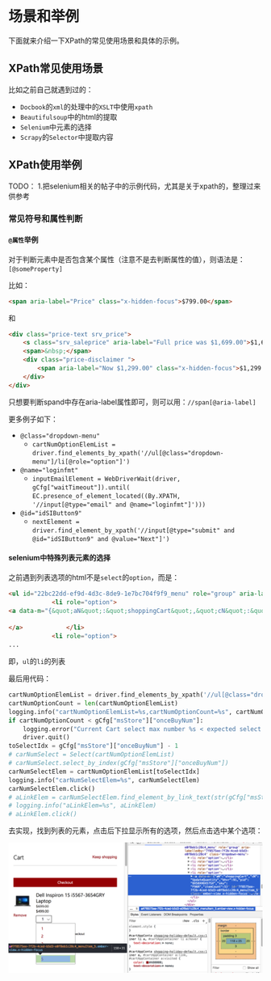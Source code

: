 # 场景和举例

下面就来介绍一下XPath的常见使用场景和具体的示例。

## XPath常见使用场景

比如之前自己就遇到过的：

* `Docbook`的`xml`的处理中的`XSLT`中使用`xpath`
* `Beautifulsoup`中的html的提取
* `Selenium`中元素的选择
* `Scrapy`的`Selector`中提取内容

## XPath使用举例

TODO：
1.把selenium相关的帖子中的示例代码，尤其是关于xpath的，整理过来供参考

### 常见符号和属性判断

#### `@属性`举例

对于判断元素中是否包含某个属性（注意不是去判断属性的值），则语法是：`[@someProperty]`

比如：
```html
<span aria-label="Price" class="x-hidden-focus">$799.00</span>
```
和
```html
<div class="price-text srv_price">
    <s class="srv_saleprice" aria-label="Full price was $1,699.00">$1,699.00</s>
    <span>&nbsp;</span>
    <div class="price-disclaimer ">
        <span aria-label="Now $1,299.00" class="x-hidden-focus">$1,299.00</span>
    </div>
</div>
```

只想要判断spand中存在aria-label属性即可，则可以用：`//span[@aria-label]`

更多例子如下：

* `@class="dropdown-menu"`
    * `cartNumOptionElemList = driver.find_elements_by_xpath('//ul[@class="dropdown-menu"]/li[@role="option"]')`
* `@name="loginfmt"`
    * `inputEmailElement = WebDriverWait(driver, gCfg["waitTimeout"]).until(
    EC.presence_of_element_located((By.XPATH, '//input[@type="email" and @name="loginfmt"]')))`
* `@id="idSIButton9"`
    * `nextElement = driver.find_element_by_xpath('//input[@type="submit" and @id="idSIButton9" and @value="Next"]')`

#### selenium中特殊列表元素的选择

之前遇到列表选项的html不是`select`的`option`，而是：
```html
<ul id="22bc22dd-ef9d-4d3c-8de9-1e7bc704f9f9_menu" role="group" aria-labelledby="22bc22dd-ef9d-4d3c-8de9-1e7bc704f9f9" class="dropdown-menu">
            <li role="option"> 
<a data-m="{&quot;aN&quot;:&quot;shoppingCart&quot;,&quot;cN&quot;:&quot;UpdateQuantity&quot;,&quot;bhvr&quot;:91,&quot;pid&quot;:&quot;8X58XHDX57SX&quot;,&quot;sku&quot;:&quot;F96R&quot;,&quot;itemCount&quot;:1}" id="22bc22dd-ef9d-4d3c-8de9-1e7bc704f9f9_menuItem_1" class="ember-view x-hidden-focus">                          1
                      
</a>            </li>
            <li role="option"> 
...
```
即，`ul`的`li`的列表

最后用代码：
```python
cartNumOptionElemList = driver.find_elements_by_xpath('//ul[@class="dropdown-menu"]/li[@role="option"]')
cartNumOptionCount = len(cartNumOptionElemList)
logging.info("cartNumOptionElemList=%s,cartNumOptionCount=%s", cartNumOptionElemList, cartNumOptionCount)
if cartNumOptionCount < gCfg["msStore"]["onceBuyNum"]:
    logging.error("Current Cart select max number %s < expected select number %s", cartNumOptionCount, gCfg["msStore"]["onceBuyNum"])
    driver.quit()
toSelectIdx = gCfg["msStore"]["onceBuyNum"] - 1
# carNumSelect = Select(cartNumOptionElemList)
# carNumSelect.select_by_index(gCfg["msStore"]["onceBuyNum"])
carNumSelectElem = cartNumOptionElemList[toSelectIdx]
logging.info("carNumSelectElem=%s", carNumSelectElem)
carNumSelectElem.click()
# aLinkElem = carNumSelectElem.find_element_by_link_text(str(gCfg["msStore"]["onceBuyNum"]))
# logging.info("aLinkElem=%s", aLinkElem)
# aLinkElem.click()
```

去实现，找到列表的元素，点击后下拉显示所有的选项，然后点击选中某个选项：

![seleium中点击下拉选项](../assets/img/seleium_click_option_list.png)
